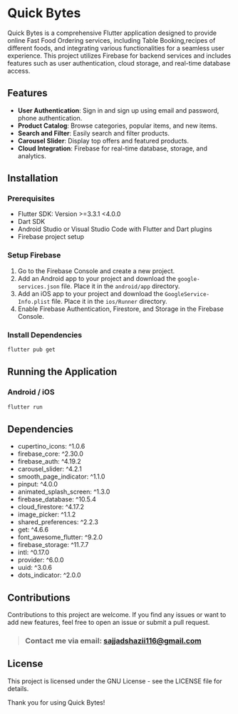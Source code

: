 # Quick Bytes

Quick Bytes is a comprehensive Flutter application designed to provide online Fast Food Ordering services, including Table Booking,recipes of different foods, and integrating various functionalities for a seamless user experience. This project utilizes Firebase for backend services and includes features such as user authentication, cloud storage, and real-time database access.

## Features

- **User Authentication**: Sign in and sign up using email and password, phone authentication.
- **Product Catalog**: Browse categories, popular items, and new items.
- **Search and Filter**: Easily search and filter products.
- **Carousel Slider**: Display top offers and featured products.
- **Cloud Integration**: Firebase for real-time database, storage, and analytics.

## Installation

### Prerequisites

- Flutter SDK: Version >=3.3.1 <4.0.0
- Dart SDK
- Android Studio or Visual Studio Code with Flutter and Dart plugins
- Firebase project setup

### Setup Firebase

1. Go to the Firebase Console and create a new project.
2. Add an Android app to your project and download the `google-services.json` file. Place it in the `android/app` directory.
3. Add an iOS app to your project and download the `GoogleService-Info.plist` file. Place it in the `ios/Runner` directory.
4. Enable Firebase Authentication, Firestore, and Storage in the Firebase Console.

### Install Dependencies

```bash
flutter pub get
```

## Running the Application

### Android / iOS

```bash
flutter run
```

## Dependencies

  - cupertino_icons: ^1.0.6
  - firebase_core: ^2.30.0
  - firebase_auth: ^4.19.2
  - carousel_slider: ^4.2.1
  - smooth_page_indicator: ^1.1.0
  - pinput: ^4.0.0
  - animated_splash_screen: ^1.3.0
  - firebase_database: ^10.5.4
  - cloud_firestore: ^4.17.2
  - image_picker: ^1.1.2
  - shared_preferences: ^2.2.3
  - get: ^4.6.6
  - font_awesome_flutter: ^9.2.0
  - firebase_storage: ^11.7.7
  - intl: ^0.17.0
  - provider: ^6.0.0
  - uuid: ^3.0.6
  - dots_indicator: ^2.0.0

## Contributions

Contributions to this project are welcome. If you find any issues or want to add new features, feel free to open an issue or submit a pull request.  
> ### Contact me via email: [sajjadshazii116@gmail.com](mailto:sajjadshazii116@gmail.com)  

## License

This project is licensed under the GNU License - see the LICENSE file for details.

Thank you for using Quick Bytes!
